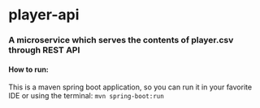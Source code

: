 # player-api

### A microservice which serves the contents of player.csv through REST API

#### How to run:
This is a maven spring boot application, so you can run it in your favorite IDE or using the terminal: 
`mvn spring-boot:run`
